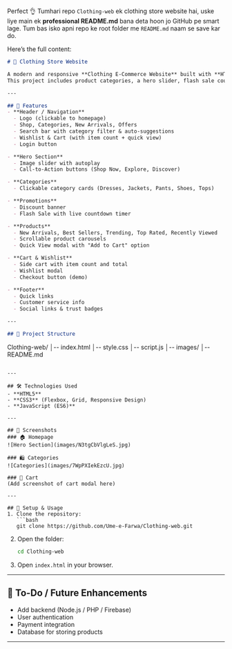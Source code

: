 Perfect 👌 Tumhari repo `Clothing-web` ek clothing store website hai, uske liye main ek **professional README.md** bana deta hoon jo GitHub pe smart lage. Tum bas isko apni repo ke root folder me `README.md` naam se save kar do.

Here’s the full content:

```markdown
# 👗 Clothing Store Website

A modern and responsive **Clothing E-Commerce Website** built with **HTML, CSS, and JavaScript**.  
This project includes product categories, a hero slider, flash sale countdown, add-to-cart functionality, wishlist, and quick view modals.

---

## 🚀 Features
- **Header / Navigation**
  - Logo (clickable to homepage)
  - Shop, Categories, New Arrivals, Offers
  - Search bar with category filter & auto-suggestions
  - Wishlist & Cart (with item count + quick view)
  - Login button

- **Hero Section**
  - Image slider with autoplay
  - Call-to-Action buttons (Shop Now, Explore, Discover)

- **Categories**
  - Clickable category cards (Dresses, Jackets, Pants, Shoes, Tops)

- **Promotions**
  - Discount banner
  - Flash Sale with live countdown timer

- **Products**
  - New Arrivals, Best Sellers, Trending, Top Rated, Recently Viewed
  - Scrollable product carousels
  - Quick View modal with "Add to Cart" option

- **Cart & Wishlist**
  - Side cart with item count and total
  - Wishlist modal
  - Checkout button (demo)

- **Footer**
  - Quick links
  - Customer service info
  - Social links & trust badges

---

## 📂 Project Structure
```

Clothing-web/
│-- index.html
│-- style.css
│-- script.js
│-- images/
│-- README.md

````

---

## 🛠️ Technologies Used
- **HTML5**
- **CSS3** (Flexbox, Grid, Responsive Design)
- **JavaScript (ES6)**

---

## 📸 Screenshots
### 🏠 Homepage
![Hero Section](images/N3tgCbVlgLeS.jpg)

### 🛍️ Categories
![Categories](images/7WpPXIekEzcU.jpg)

### 🛒 Cart
(Add screenshot of cart modal here)

---

## 🔧 Setup & Usage
1. Clone the repository:
   ```bash
   git clone https://github.com/Ume-e-Farwa/Clothing-web.git
````

2. Open the folder:

   ```bash
   cd Clothing-web
   ```
3. Open `index.html` in your browser.

---

## 📌 To-Do / Future Enhancements

* Add backend (Node.js / PHP / Firebase)
* User authentication
* Payment integration
* Database for storing products

---

